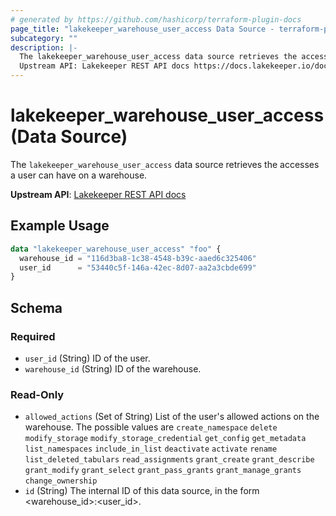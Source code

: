 ```yaml
---
# generated by https://github.com/hashicorp/terraform-plugin-docs
page_title: "lakekeeper_warehouse_user_access Data Source - terraform-provider-lakekeeper"
subcategory: ""
description: |-
  The lakekeeper_warehouse_user_access data source retrieves the accesses a user can have on a warehouse.
  Upstream API: Lakekeeper REST API docs https://docs.lakekeeper.io/docs/nightly/api/management/#tag/permissions/operation/get_warehouse_access_by_id
---
```


# lakekeeper_warehouse_user_access (Data Source)

The `lakekeeper_warehouse_user_access` data source retrieves the accesses a user can have on a warehouse.

**Upstream API**: [Lakekeeper REST API docs](https://docs.lakekeeper.io/docs/nightly/api/management/#tag/permissions/operation/get_warehouse_access_by_id)

## Example Usage

```terraform
data "lakekeeper_warehouse_user_access" "foo" {
  warehouse_id = "116d3ba8-1c38-4548-b39c-aaed6c325406"
  user_id      = "53440c5f-146a-42ec-8d07-aa2a3cbde699"
}
```

<!-- schema generated by tfplugindocs -->
## Schema

### Required

- `user_id` (String) ID of the user.
- `warehouse_id` (String) ID of the warehouse.

### Read-Only

- `allowed_actions` (Set of String) List of the user's allowed actions on the warehouse. The possible values are `create_namespace` `delete` `modify_storage` `modify_storage_credential` `get_config` `get_metadata` `list_namespaces` `include_in_list` `deactivate` `activate` `rename` `list_deleted_tabulars` `read_assignments` `grant_create` `grant_describe` `grant_modify` `grant_select` `grant_pass_grants` `grant_manage_grants` `change_ownership`
- `id` (String) The internal ID of this data source, in the form <warehouse_id>:<user_id>.
